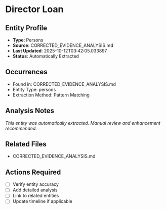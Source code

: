 # Director Loan

## Entity Profile
- **Type**: Persons
- **Source**: CORRECTED_EVIDENCE_ANALYSIS.md
- **Last Updated**: 2025-10-12T03:42:05.033897
- **Status**: Automatically Extracted

## Occurrences
- Found in: CORRECTED_EVIDENCE_ANALYSIS.md
- Entity Type: persons
- Extraction Method: Pattern Matching

## Analysis Notes
*This entity was automatically extracted. Manual review and enhancement recommended.*

## Related Files
- CORRECTED_EVIDENCE_ANALYSIS.md

## Actions Required
- [ ] Verify entity accuracy
- [ ] Add detailed analysis
- [ ] Link to related entities
- [ ] Update timeline if applicable
